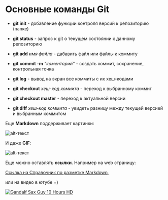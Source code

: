 # **Основные команды Git**

* **git init** - добавление функции контроля версий к репозиторию (папке)

* **git status** - запрос к git о текущем состоянии к данному репозиторию 

* **git add** *имя файла* - дабавить файл или файлы к коммиту 

* **git commit -m** *"коментарий"* - создать коммит, сохранение, контрольная точка 

* **git log** - вывод на экран все коммиты с их хеш-кодами 

* **git checkout** _хеш-код комиита_ - переход к выбранному коммит 

* __git checkout master__ - переход к актуальной версии 

* **git diff** _хеш-код коммита_ - увидеть разницу между текущей версией и выбранным коммитом 

Еще **Markdown** поддерживает картинки: 

![alt-текст](https://wordlesstech.com/wp-content/uploads/2017/12/How-Machines-Learn-video-1.jpg "Это я")

И даже __GIF__: 

![alt-текст](https://i.yapx.cc/HRHJQ.gif "И это тоже я")

Еще можно оставлять __ссылки__. Например на web страницу: 

[Ссылка на Справочник по разметке Markdown](https://docs.microsoft.com/ru-ru/contribute/markdown-reference),

или на видео в ютубе =)

[![Gandalf Sax Guy 10 Hours HD](https://img.youtube.com/vi/G1IbRujko-A/0.jpg)](https://youtu.be/G1IbRujko-A "Gandalf Sax Guy 10 Hours HD")
